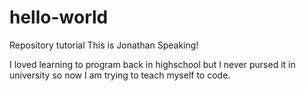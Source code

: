 # hello-world
Repository tutorial 
This is Jonathan Speaking!

I loved learning to program back in highschool but I never pursed it in university so now I am trying to teach myself to code.
